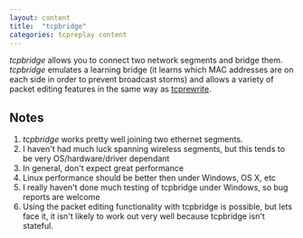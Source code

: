 ```yaml
---
layout: content
title:  "tcpbridge"
categories: tcpreplay content
---
```


*tcpbridge* allows you to connect two network segments and bridge them. *tcpbridge* emulates 
a learning bridge (it learns which MAC addresses are on each side in order to prevent 
broadcast storms) and allows a variety of packet editing features in the same way as [tcprewrite].

## Notes

1. *tcpbridge* works pretty well joining two ethernet segments.
2. I haven't had much luck spanning wireless segments, 
but this tends to be very OS/hardware/driver dependant
3. In general, don't expect great performance
4. Linux performance should be better then under Windows, OS X, etc
5. I really haven't done much testing of tcpbridge under Windows, so bug reports are welcome
6. Using the packet editing functionality with tcpbridge is possible, but lets face it, 
it isn't likely to work out very well because tcpbridge isn't stateful.

[tcprewrite]:          tcprewrite.html
